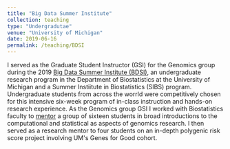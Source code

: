 ```yaml
---
title: "Big Data Summer Institute"
collection: teaching
type: "Undergradutae"
venue: "University of Michigan"
date: 2019-06-16
permalink: /teaching/BDSI
---
```


I served as the Graduate Student Instructor (GSI) for the Genomics group during the 2019 [Big Data Summer Institute (BDSI)](https://sph.umich.edu/bdsi/), an undergraduate research program in the Department of Biostatistics at the University of Michigan and a Summer Instiitute in Biostatistics (SIBS) program. Undergraduate students from across the worrld were competitively chosen for this intensive six-week program of in-class instruction and hands-on research experience. As the Genomics group GSI I worked with Biostatistics faculty to [mentor](https://github.com/bnwolford/BDSI) a group of sixteen students in broad introductions to the computational and statistical as aspects of genomics research. I then served as a research mentor to four students on an in-depth polygenic risk score project involving UM's Genes for Good cohort.
